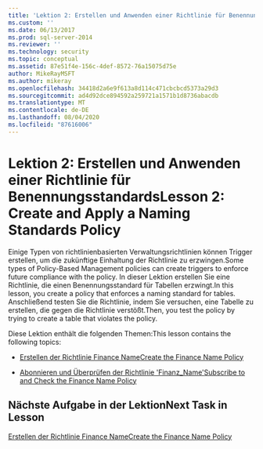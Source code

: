 ```yaml
---
title: 'Lektion 2: Erstellen und Anwenden einer Richtlinie für Benennungsstandards | Microsoft-Dokumentation'
ms.custom: ''
ms.date: 06/13/2017
ms.prod: sql-server-2014
ms.reviewer: ''
ms.technology: security
ms.topic: conceptual
ms.assetid: 87e51f4e-156c-4def-8572-76a15075d75e
author: MikeRayMSFT
ms.author: mikeray
ms.openlocfilehash: 34418d2a6e9f613a8d114c471cbcbcd5373a29d3
ms.sourcegitcommit: ad4d92dce894592a259721a1571b1d8736abacdb
ms.translationtype: MT
ms.contentlocale: de-DE
ms.lasthandoff: 08/04/2020
ms.locfileid: "87616006"
---
```

# <a name="lesson-2-create-and-apply-a-naming-standards-policy"></a><span data-ttu-id="ff844-102">Lektion 2: Erstellen und Anwenden einer Richtlinie für Benennungsstandards</span><span class="sxs-lookup"><span data-stu-id="ff844-102">Lesson 2: Create and Apply a Naming Standards Policy</span></span>
  <span data-ttu-id="ff844-103">Einige Typen von richtlinienbasierten Verwaltungsrichtlinien können Trigger erstellen, um die zukünftige Einhaltung der Richtlinie zu erzwingen.</span><span class="sxs-lookup"><span data-stu-id="ff844-103">Some types of Policy-Based Management policies can create triggers to enforce future compliance with the policy.</span></span> <span data-ttu-id="ff844-104">In dieser Lektion erstellen Sie eine Richtlinie, die einen Benennungsstandard für Tabellen erzwingt.</span><span class="sxs-lookup"><span data-stu-id="ff844-104">In this lesson, you create a policy that enforces a naming standard for tables.</span></span> <span data-ttu-id="ff844-105">Anschließend testen Sie die Richtlinie, indem Sie versuchen, eine Tabelle zu erstellen, die gegen die Richtlinie verstößt.</span><span class="sxs-lookup"><span data-stu-id="ff844-105">Then, you test the policy by trying to create a table that violates the policy.</span></span>  
  
 <span data-ttu-id="ff844-106">Diese Lektion enthält die folgenden Themen:</span><span class="sxs-lookup"><span data-stu-id="ff844-106">This lesson contains the following topics:</span></span>  
  
-   [<span data-ttu-id="ff844-107">Erstellen der Richtlinie Finance Name</span><span class="sxs-lookup"><span data-stu-id="ff844-107">Create the Finance Name Policy</span></span>](lesson-2-1-create-the-finance-name-policy.md)  
  
-   [<span data-ttu-id="ff844-108">Abonnieren und Überprüfen der Richtlinie 'Finanz_Name'</span><span class="sxs-lookup"><span data-stu-id="ff844-108">Subscribe to and Check the Finance Name Policy</span></span>](lesson-2-2-subscribe-to-and-check-the-finance-name-policy.md)  
  
## <a name="next-task-in-lesson"></a><span data-ttu-id="ff844-109">Nächste Aufgabe in der Lektion</span><span class="sxs-lookup"><span data-stu-id="ff844-109">Next Task in Lesson</span></span>  
 [<span data-ttu-id="ff844-110">Erstellen der Richtlinie Finance Name</span><span class="sxs-lookup"><span data-stu-id="ff844-110">Create the Finance Name Policy</span></span>](lesson-2-1-create-the-finance-name-policy.md)  
  
  
